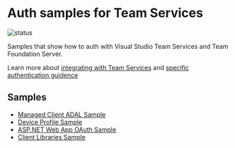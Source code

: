 # Auth samples for Team Services

![status](https://mseng.visualstudio.com/_apis/public/build/definitions/b924d696-3eae-4116-8443-9a18392d8544/5326/badge)

Samples that show how to auth with Visual Studio Team Services and Team Foundation Server.

Learn more about [integrating with Team Services](https://www.visualstudio.com/docs/integrate/extensions/overview) and [specific authentication guidence](https://www.visualstudio.com/en-us/docs/integrate/get-started/auth/authentication_guidance)

## Samples

* [Managed Client ADAL Sample](./Managed_Client_ADAL_Sample/README.md)
* [Device Profile Sample](./Device_Profile_Sample/README.md)
* [ASP.NET Web App OAuth Sample](./ASP.NET_Web_App_OAuth_Sample/aspnet/README.md)
* [Client Libraries Sample](./Client_Libraries_Sample/README.md)
